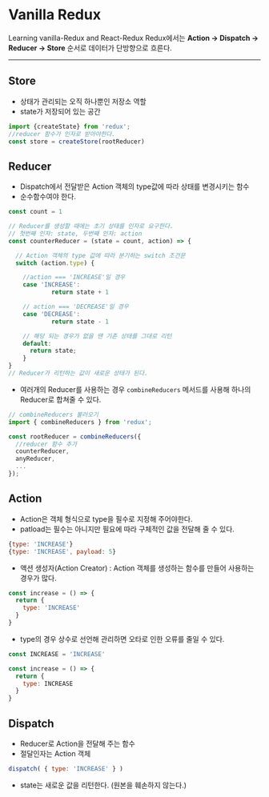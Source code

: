 # Vanilla Redux

Learning vanilla-Redux and React-Redux
Redux에서는 **Action → Dispatch → Reducer → Store** 순서로 데이터가 단방향으로 흐른다.

---

## Store
- 상태가 관리되는 오직 하나뿐인 저장소 역할
- state가 저장되어 있는 공간
```jsx
import {createState} from 'redux';
//reducer 함수가 인자로 받아야한다.
const store = createStore(rootReducer)
```

## Reducer
- Dispatch에서 전달받은 Action 객체의 type값에 따라 상태를 변경시키는 함수
- 순수함수여야 한다.
```jsx
const count = 1

// Reducer를 생성할 때에는 초기 상태를 인자로 요구한다.
// 첫번째 인자: state, 두번째 인자: action
const counterReducer = (state = count, action) => {

  // Action 객체의 type 값에 따라 분기하는 switch 조건문
  switch (action.type) {

    //action === 'INCREASE'일 경우
    case 'INCREASE':
			return state + 1

    // action === 'DECREASE'일 경우
    case 'DECREASE':
			return state - 1

    // 해당 되는 경우가 없을 땐 기존 상태를 그대로 리턴
    default:
      return state;
	}
}
// Reducer가 리턴하는 값이 새로운 상태가 된다.
```

- 여러개의 Reducer를 사용하는 경우 `combineReducers` 메서드를 사용해 하나의 Reducer로 합쳐줄 수 있다.
```jsx
// combineReducers 불러오기
import { combineReducers } from 'redux';

const rootReducer = combineReducers({
  //reducer 함수 추가
  counterReducer,
  anyReducer,
  ...
});
```

## Action
- Action은 객체 형식으로 type을 필수로 지정해 주어야한다.
- patload는 필수는 아니지만 필요에 따라 구체적인 값을 전달해 줄 수 있다.

```jsx
{type: 'INCREASE'}
{type: 'INCREASE', payload: 5}
```

- 액션 생성자(Action Creator) : Action 객체를 생성하는 함수를 만들어 사용하는 경우가 많다.
```jsx
const increase = () => {
  return {
    type: 'INCREASE'
  }
}
```
- type의 경우 상수로 선언해 관리하면 오타로 인한 오류를 줄일 수 있다.
```jsx
const INCREASE = 'INCREASE'

const increase = () => {
  return {
    type: INCREASE
  }
}
```

## Dispatch
- Reducer로 Action을 전달해 주는 함수
- 절달인자는 Action 객체
```jsx
dispatch( { type: 'INCREASE' } )
```



- state는 새로운 값을 리턴한다. (원본을 훼손하지 않는다.)